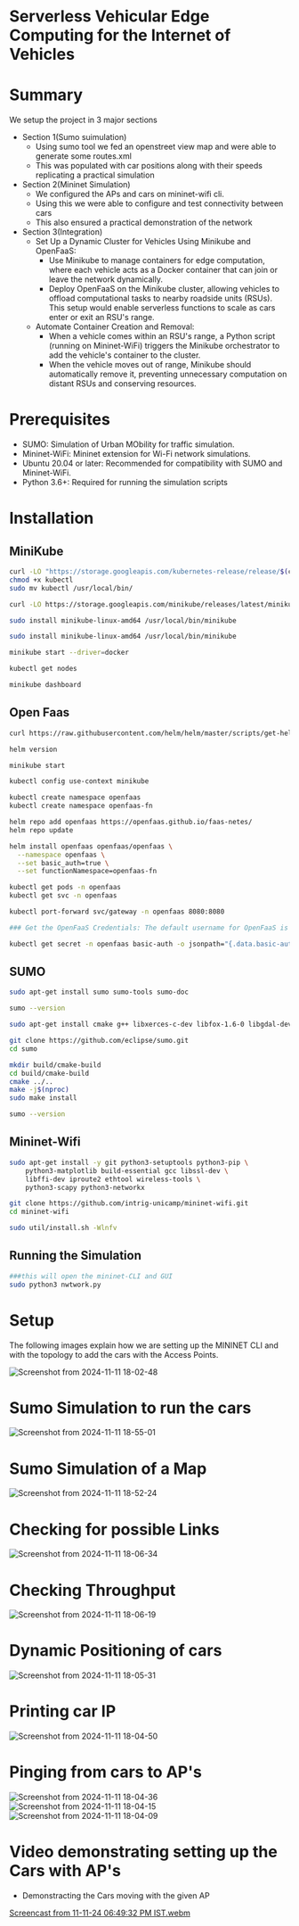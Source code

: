 # Serverless Vehicular Edge Computing for the Internet of Vehicles

# Summary
We setup the project in 3 major sections
- Section 1(Sumo suimulation)
   - Using sumo tool we fed an openstreet view map and were able to generate some routes.xml
   - This was populated with car positions along with their speeds replicating a practical simulation
- Section 2(Mininet Simulation)
   - We configured the APs and cars on mininet-wifi cli.
   - Using this we were able to configure and test connectivity between cars
   - This also ensured a practical demonstration of the network
- Section 3(Integration)
   - Set Up a Dynamic Cluster for Vehicles Using Minikube and OpenFaaS:
     - Use Minikube to manage containers for edge computation, where each vehicle acts as a Docker container that can join or leave the network dynamically.
     - Deploy OpenFaaS on the Minikube cluster, allowing vehicles to offload computational tasks to nearby roadside units (RSUs). This setup would enable serverless functions to scale as cars enter or exit an RSU's range.
   - Automate Container Creation and Removal:
     - When a vehicle comes within an RSU's range, a Python script (running on Mininet-WiFi) triggers the Minikube orchestrator to add the vehicle's container to the cluster.
     - When the vehicle moves out of range, Minikube should automatically remove it, preventing unnecessary computation on distant RSUs and conserving resources.
  

# Prerequisites
- SUMO:  Simulation of Urban MObility for traffic simulation.
- Mininet-WiFi:  Mininet extension for Wi-Fi network simulations.
- Ubuntu 20.04 or later: Recommended for compatibility with SUMO and Mininet-WiFi.
- Python 3.6+:  Required for running the simulation scripts

# Installation
## MiniKube

```bash
curl -LO "https://storage.googleapis.com/kubernetes-release/release/$(curl -s https://storage.googleapis.com/kubernetes-release/release/stable.txt)/bin/linux/amd64/kubectl"
chmod +x kubectl
sudo mv kubectl /usr/local/bin/

curl -LO https://storage.googleapis.com/minikube/releases/latest/minikube-linux-amd64

sudo install minikube-linux-amd64 /usr/local/bin/minikube

sudo install minikube-linux-amd64 /usr/local/bin/minikube

minikube start --driver=docker

kubectl get nodes

minikube dashboard

```
## Open Faas

```bash
curl https://raw.githubusercontent.com/helm/helm/master/scripts/get-helm-3 | bash

helm version

minikube start

kubectl config use-context minikube

kubectl create namespace openfaas
kubectl create namespace openfaas-fn

helm repo add openfaas https://openfaas.github.io/faas-netes/
helm repo update

helm install openfaas openfaas/openfaas \
  --namespace openfaas \
  --set basic_auth=true \
  --set functionNamespace=openfaas-fn

kubectl get pods -n openfaas
kubectl get svc -n openfaas

kubectl port-forward svc/gateway -n openfaas 8080:8080

### Get the OpenFaaS Credentials: The default username for OpenFaaS is admin. To get the password, run the following command:

kubectl get secret -n openfaas basic-auth -o jsonpath="{.data.basic-auth-password}" | base64 --decode

```
## SUMO

```bash
sudo apt-get install sumo sumo-tools sumo-doc

sumo --version

sudo apt-get install cmake g++ libxerces-c-dev libfox-1.6-0 libgdal-dev libproj-dev python3

git clone https://github.com/eclipse/sumo.git
cd sumo

mkdir build/cmake-build
cd build/cmake-build
cmake ../..
make -j$(nproc)
sudo make install

sumo --version
```
## Mininet-Wifi

```bash
sudo apt-get install -y git python3-setuptools python3-pip \
    python3-matplotlib build-essential gcc libssl-dev \
    libffi-dev iproute2 ethtool wireless-tools \
    python3-scapy python3-networkx

git clone https://github.com/intrig-unicamp/mininet-wifi.git
cd mininet-wifi

sudo util/install.sh -Wlnfv


```

## Running the Simulation

```bash
###this will open the mininet-CLI and GUI
sudo python3 nwtwork.py
```



# Setup
The following images explain how we are setting up the MININET CLI and with the topology to add the cars with the Access Points.


![Screenshot from 2024-11-11 18-02-48](https://github.com/user-attachments/assets/37e3a135-72e9-48ed-a014-89ee6cd2663c)

# Sumo Simulation to run the cars
![Screenshot from 2024-11-11 18-55-01](https://github.com/user-attachments/assets/c8e79d81-0148-4e2f-87f4-307d037f0e5e)

# Sumo Simulation of a Map
![Screenshot from 2024-11-11 18-52-24](https://github.com/user-attachments/assets/35fff0cc-acb7-4860-a616-645404ef183c)

# Checking for possible Links
![Screenshot from 2024-11-11 18-06-34](https://github.com/user-attachments/assets/7b3a140a-b1dd-4f63-8c05-1377c49fab9d)

# Checking Throughput
![Screenshot from 2024-11-11 18-06-19](https://github.com/user-attachments/assets/2373977a-a94b-4a94-ba38-2bb7ec78ccf1)

# Dynamic Positioning of cars 
![Screenshot from 2024-11-11 18-05-31](https://github.com/user-attachments/assets/5755bf50-145a-432f-90ac-8a16df281b04)

# Printing car IP
![Screenshot from 2024-11-11 18-04-50](https://github.com/user-attachments/assets/a763c75d-6273-4a88-b1fa-d71b548300a9)

# Pinging from cars to AP's
![Screenshot from 2024-11-11 18-04-36](https://github.com/user-attachments/assets/61dcf4c3-bcfb-4584-a6e8-977a327f87c9)
![Screenshot from 2024-11-11 18-04-15](https://github.com/user-attachments/assets/879d32c2-ed6a-4ea6-b30a-1029d25bbc03)
![Screenshot from 2024-11-11 18-04-09](https://github.com/user-attachments/assets/cf927c78-8761-474b-8a59-23793ebfa535)

# Video demonstrating setting up the Cars with AP's
- Demonstracting the Cars moving with the given AP

[Screencast from 11-11-24 06:49:32 PM IST.webm](https://github.com/user-attachments/assets/ee38122d-6713-44e3-814d-4916103ee925)



